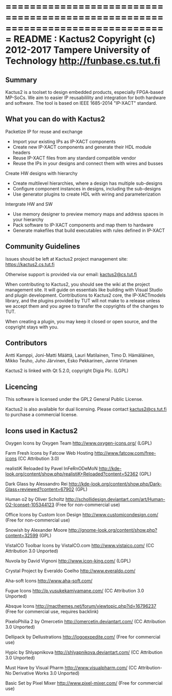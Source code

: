 
===============================================================================
                                README : Kactus2
           Copyright (c) 2012-2017 Tampere University of Technology
                            http://funbase.cs.tut.fi
===============================================================================

Summary
----------------------------------------------------

Kactus2 is a toolset to design embedded products, especially FPGA-based
MP-SoCs. We aim to easier IP reusabilility and integration for both hardware and
software. The tool is based on IEEE 1685-2014 "IP-XACT" standard.

What you can do with Kactus2
----------------------------------------------------

Packetize IP for reuse and exchange
 * Import your existing IPs as IP-XACT components
 * Create new IP-XACT components and generate their HDL module headers
 * Reuse IP-XACT files from any standard compatible vendor
 * Reuse the IPs in your designs and connect them with wires and busses

Create HW designs with hierarchy
 * Create multilevel hierarchies, where a design has multiple sub-designs
 * Configure component instances in designs, including the sub-designs
 * Use generator plugins to create HDL with wiring and parameterization

Intergrate HW and SW
 * Use memory designer to preview memory maps and address spaces in your hierarchy
 * Pack software to IP-XACT components and map them to hardware
 * Generate makefiles that build executables with rules defined in IP-XACT
   
Community Guidelines 
----------------------------------------------------

Issues should be left at Kactus2 project management site: https://kactus2.cs.tut.fi

Otherwise support is provided via our email: kactus2@cs.tut.fi

When contributing to Kactus2, you should see the wiki at the project management site.
It will guide on essentials like building with Visual Studio and plugin development.
Contributions to Kactus2 core, the IP-XACTmodels library, and the plugins provided by
TUT will not make to a release unless we accept them and you agree to transfer the
copyrights of the changes to TUT.

When creating a plugin, you may keep it closed or open source, and the copyright stays with you. 

Contributors
----------------------------------------------------

Antti Kamppi, Joni-Matti Määttä, Lauri Matilainen, Timo D. Hämäläinen,
Mikko Teuho, Juho Järvinen, Esko Pekkarinen, Janne Virtanen


Kactus2 is linked with Qt 5.2.0, copyright Digia Plc. (LGPL)

Licencing
----------------------------------------------------

This software is licensed under the GPL2 General Public License.

Kactus2 is also available for dual licensing. Please contact kactus2@cs.tut.fi
to purchase a commercial license.


Icons used in Kactus2
----------------------------------------------------

Oxygen Icons by Oxygen Team
http://www.oxygen-icons.org/ (LGPL)

Farm Fresh Icons by Fatcow Web Hosting
http://www.fatcow.com/free-icons (CC Attribution 3.0)

realistiK Reloaded by Pavel InFeRnODeMoN
http://kde-look.org/content/show.php/realistiK+Reloaded?content=52362 (GPL)

Dark Glass by Alessandro Rei
http://kde-look.org/content/show.php/Dark-Glass+reviewed?content=67902 (GPL)

Human o2 by Oliver Scholtz
http://schollidesign.deviantart.com/art/Human-O2-Iconset-105344123
(Free for non-commercial use)

Office Icons by Custom Icon Design
http://www.customicondesign.com/ (Free for non-commercial use)

Snowish by Alexander Moore
http://gnome-look.org/content/show.php?content=32599 (GPL)

VistaICO Toolbar Icons by VistaICO.com
http://www.vistaico.com/ (CC Attribution 3.0 Unported)

Nuvola by David Vignoni
http://www.icon-king.com/ (LGPL)

Crystal Project by Everaldo Coelho
http://www.everaldo.com/

Aha-soft Icons
http://www.aha-soft.com/

Fugue Icons
http://p.yusukekamiyamane.com/ (CC Attribution 3.0 Unported)

Absque Icons
http://macthemes.net/forum/viewtopic.php?id=16796237 (Free for commercial use, requires backlink)

PixeloPhilia 2 by Omercetin
http://omercetin.deviantart.com/ (CC Attribution 3.0 Unported)

Dellipack by Dellustrations
http://logoexpedite.com/ (Free for commercial use)

Hypic by Shlyapnikova
http://shlyapnikova.deviantart.com/ (CC Attribution 3.0 Unported)

Must Have by Visual Pharm
http://www.visualpharm.com/ (CC Attribution-No Derivative Works 3.0 Unported)

Basic Set by Pixel Mixer
http://www.pixel-mixer.com/ (Free for commercial use)
